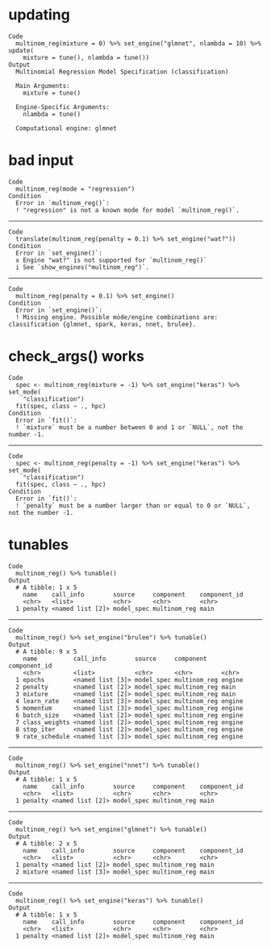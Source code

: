 # updating

    Code
      multinom_reg(mixture = 0) %>% set_engine("glmnet", nlambda = 10) %>% update(
        mixture = tune(), nlambda = tune())
    Output
      Multinomial Regression Model Specification (classification)
      
      Main Arguments:
        mixture = tune()
      
      Engine-Specific Arguments:
        nlambda = tune()
      
      Computational engine: glmnet 
      

# bad input

    Code
      multinom_reg(mode = "regression")
    Condition
      Error in `multinom_reg()`:
      ! "regression" is not a known mode for model `multinom_reg()`.

---

    Code
      translate(multinom_reg(penalty = 0.1) %>% set_engine("wat?"))
    Condition
      Error in `set_engine()`:
      x Engine "wat?" is not supported for `multinom_reg()`
      i See `show_engines("multinom_reg")`.

---

    Code
      multinom_reg(penalty = 0.1) %>% set_engine()
    Condition
      Error in `set_engine()`:
      ! Missing engine. Possible mode/engine combinations are: classification {glmnet, spark, keras, nnet, brulee}.

# check_args() works

    Code
      spec <- multinom_reg(mixture = -1) %>% set_engine("keras") %>% set_mode(
        "classification")
      fit(spec, class ~ ., hpc)
    Condition
      Error in `fit()`:
      ! `mixture` must be a number between 0 and 1 or `NULL`, not the number -1.

---

    Code
      spec <- multinom_reg(penalty = -1) %>% set_engine("keras") %>% set_mode(
        "classification")
      fit(spec, class ~ ., hpc)
    Condition
      Error in `fit()`:
      ! `penalty` must be a number larger than or equal to 0 or `NULL`, not the number -1.

# tunables

    Code
      multinom_reg() %>% tunable()
    Output
      # A tibble: 1 x 5
        name    call_info        source     component    component_id
        <chr>   <list>           <chr>      <chr>        <chr>       
      1 penalty <named list [2]> model_spec multinom_reg main        

---

    Code
      multinom_reg() %>% set_engine("brulee") %>% tunable()
    Output
      # A tibble: 9 x 5
        name          call_info        source     component    component_id
        <chr>         <list>           <chr>      <chr>        <chr>       
      1 epochs        <named list [3]> model_spec multinom_reg engine      
      2 penalty       <named list [2]> model_spec multinom_reg main        
      3 mixture       <named list [2]> model_spec multinom_reg main        
      4 learn_rate    <named list [3]> model_spec multinom_reg engine      
      5 momentum      <named list [3]> model_spec multinom_reg engine      
      6 batch_size    <named list [2]> model_spec multinom_reg engine      
      7 class_weights <named list [2]> model_spec multinom_reg engine      
      8 stop_iter     <named list [2]> model_spec multinom_reg engine      
      9 rate_schedule <named list [3]> model_spec multinom_reg engine      

---

    Code
      multinom_reg() %>% set_engine("nnet") %>% tunable()
    Output
      # A tibble: 1 x 5
        name    call_info        source     component    component_id
        <chr>   <list>           <chr>      <chr>        <chr>       
      1 penalty <named list [2]> model_spec multinom_reg main        

---

    Code
      multinom_reg() %>% set_engine("glmnet") %>% tunable()
    Output
      # A tibble: 2 x 5
        name    call_info        source     component    component_id
        <chr>   <list>           <chr>      <chr>        <chr>       
      1 penalty <named list [2]> model_spec multinom_reg main        
      2 mixture <named list [3]> model_spec multinom_reg main        

---

    Code
      multinom_reg() %>% set_engine("keras") %>% tunable()
    Output
      # A tibble: 1 x 5
        name    call_info        source     component    component_id
        <chr>   <list>           <chr>      <chr>        <chr>       
      1 penalty <named list [2]> model_spec multinom_reg main        

